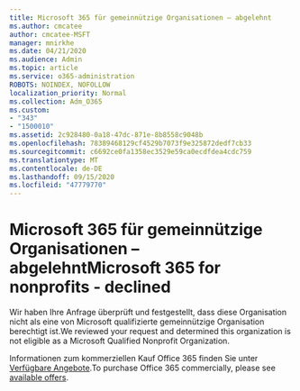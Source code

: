 ```yaml
---
title: Microsoft 365 für gemeinnützige Organisationen – abgelehnt
ms.author: cmcatee
author: cmcatee-MSFT
manager: mnirkhe
ms.date: 04/21/2020
ms.audience: Admin
ms.topic: article
ms.service: o365-administration
ROBOTS: NOINDEX, NOFOLLOW
localization_priority: Normal
ms.collection: Adm_O365
ms.custom:
- "343"
- "1500010"
ms.assetid: 2c928480-0a18-47dc-871e-8b8558c9048b
ms.openlocfilehash: 78389468129cf4529b7073f9e325872dedf7cb33
ms.sourcegitcommit: c6692ce0fa1358ec3529e59ca0ecdfdea4cdc759
ms.translationtype: MT
ms.contentlocale: de-DE
ms.lasthandoff: 09/15/2020
ms.locfileid: "47779770"
---
```

# <a name="microsoft-365-for-nonprofits---declined"></a><span data-ttu-id="0d309-102">Microsoft 365 für gemeinnützige Organisationen – abgelehnt</span><span class="sxs-lookup"><span data-stu-id="0d309-102">Microsoft 365 for nonprofits - declined</span></span>

<span data-ttu-id="0d309-103">Wir haben Ihre Anfrage überprüft und festgestellt, dass diese Organisation nicht als eine von Microsoft qualifizierte gemeinnützige Organisation berechtigt ist.</span><span class="sxs-lookup"><span data-stu-id="0d309-103">We reviewed your request and determined this organization is not eligible as a Microsoft Qualified Nonprofit Organization.</span></span>
  
<span data-ttu-id="0d309-104">Informationen zum kommerziellen Kauf Office 365 finden Sie unter [Verfügbare Angebote](https://portal.office.com/AdminPortal/Home).</span><span class="sxs-lookup"><span data-stu-id="0d309-104">To purchase Office 365 commercially, please see [available offers](https://portal.office.com/AdminPortal/Home).</span></span>
